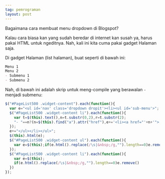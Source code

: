 ```yaml
---
tag: pemrograman
layout: post
---
```


Bagaimana cara membuat menu dropdown di Blogspot?

Kalau cara biasa kan yang sudah beredar di internet kan susah ya, harus pakai HTML untuk ngeditnya. Nah, kali ini kita cuma pakai gadget Halaman saja.

Di gadget Halaman (list halaman), buat seperti di bawah ini:

```markdown
Menu 1
Menu 2
- Submenu 1
- Submenu 2
```

Nah, di bawah ini adalah skrip untuk meng-compile yang berawalan `- ` menjadi submenu:

```javascript
$("#PageList500 .widget-content").each(function(){
  var e="<ul id='nav' class='dropdown dropit'><li><ul id='sub-menu'>";
  $("#PageList500 .widget-content li").each(function(){
    var t=$(this).text(),n=t.substr(0,2),r=t.substr(2);
    "- "==n?(n=$(this).find("a").attr("href"),e+='<li><a href="'+n+'">'+r+"</a></li>"):(n=$(this).find("a").attr("href"),e+='</ul></li><li><a href="'+n+'">'+t+"</a><ul id='sub-menu'>")
  });
  e+="</ul></li></ul>";
  $(this).html(e);
  $("#PageList500 .widget-content ul").each(function(){
    var e=$(this);if(e.html().replace(/\s|&nbsp;/g,"").length==0)e.remove()
  });
  $("#PageList500 .widget-content li").each(function(){
    var e=$(this);
    if(e.html().replace(/\s|&nbsp;/g,"").length==0)e.remove()
  })
});
```
